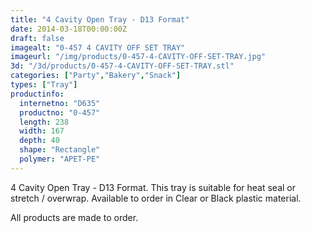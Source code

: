 ```yaml
---
title: "4 Cavity Open Tray - D13 Format"
date: 2014-03-18T00:00:00Z
draft: false
imagealt: "0-457 4 CAVITY OFF SET TRAY"
imageurl: "/img/products/0-457-4-CAVITY-OFF-SET-TRAY.jpg"
3d: "/3d/products/0-457-4-CAVITY-OFF-SET-TRAY.stl"
categories: ["Party","Bakery","Snack"]
types: ["Tray"]
productinfo:
  internetno: "D635"
  productno: "0-457"
  length: 238
  width: 167
  depth: 40
  shape: "Rectangle"
  polymer: "APET-PE"
---
```

4 Cavity Open Tray - D13 Format. This tray is suitable for heat seal or stretch / overwrap. Available to order in Clear or Black plastic material.

All products are made to order.